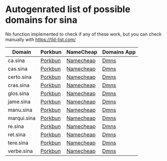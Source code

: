 # Autogenrated list of possible domains for sina

No function implemented to check if any of these work, but you can check manually with https://tld-list.com/

| Domain | Porkbun | NameCheap | Domains App |
|---|---|---|---|
| ca.sina | [Porkbun](https://porkbun.com/checkout/search?prb=e814663da1&tlds=&idnLanguage=&search=search&q=ca.sina) | [Namecheap](https://www.namecheap.com/domains/registration/results/?domain=ca.sina) | [Dmns](https://dmns.app/domains?q=ca.sina) |
| cas.sina | [Porkbun](https://porkbun.com/checkout/search?prb=e814663da1&tlds=&idnLanguage=&search=search&q=cas.sina) | [Namecheap](https://www.namecheap.com/domains/registration/results/?domain=cas.sina) | [Dmns](https://dmns.app/domains?q=cas.sina) |
| certo.sina | [Porkbun](https://porkbun.com/checkout/search?prb=e814663da1&tlds=&idnLanguage=&search=search&q=certo.sina) | [Namecheap](https://www.namecheap.com/domains/registration/results/?domain=certo.sina) | [Dmns](https://dmns.app/domains?q=certo.sina) |
| cras.sina | [Porkbun](https://porkbun.com/checkout/search?prb=e814663da1&tlds=&idnLanguage=&search=search&q=cras.sina) | [Namecheap](https://www.namecheap.com/domains/registration/results/?domain=cras.sina) | [Dmns](https://dmns.app/domains?q=cras.sina) |
| glos.sina | [Porkbun](https://porkbun.com/checkout/search?prb=e814663da1&tlds=&idnLanguage=&search=search&q=glos.sina) | [Namecheap](https://www.namecheap.com/domains/registration/results/?domain=glos.sina) | [Dmns](https://dmns.app/domains?q=glos.sina) |
| jame.sina | [Porkbun](https://porkbun.com/checkout/search?prb=e814663da1&tlds=&idnLanguage=&search=search&q=jame.sina) | [Namecheap](https://www.namecheap.com/domains/registration/results/?domain=jame.sina) | [Dmns](https://dmns.app/domains?q=jame.sina) |
| manu.sina | [Porkbun](https://porkbun.com/checkout/search?prb=e814663da1&tlds=&idnLanguage=&search=search&q=manu.sina) | [Namecheap](https://www.namecheap.com/domains/registration/results/?domain=manu.sina) | [Dmns](https://dmns.app/domains?q=manu.sina) |
| marqui.sina | [Porkbun](https://porkbun.com/checkout/search?prb=e814663da1&tlds=&idnLanguage=&search=search&q=marqui.sina) | [Namecheap](https://www.namecheap.com/domains/registration/results/?domain=marqui.sina) | [Dmns](https://dmns.app/domains?q=marqui.sina) |
| re.sina | [Porkbun](https://porkbun.com/checkout/search?prb=e814663da1&tlds=&idnLanguage=&search=search&q=re.sina) | [Namecheap](https://www.namecheap.com/domains/registration/results/?domain=re.sina) | [Dmns](https://dmns.app/domains?q=re.sina) |
| ret.sina | [Porkbun](https://porkbun.com/checkout/search?prb=e814663da1&tlds=&idnLanguage=&search=search&q=ret.sina) | [Namecheap](https://www.namecheap.com/domains/registration/results/?domain=ret.sina) | [Dmns](https://dmns.app/domains?q=ret.sina) |
| tere.sina | [Porkbun](https://porkbun.com/checkout/search?prb=e814663da1&tlds=&idnLanguage=&search=search&q=tere.sina) | [Namecheap](https://www.namecheap.com/domains/registration/results/?domain=tere.sina) | [Dmns](https://dmns.app/domains?q=tere.sina) |
| verbe.sina | [Porkbun](https://porkbun.com/checkout/search?prb=e814663da1&tlds=&idnLanguage=&search=search&q=verbe.sina) | [Namecheap](https://www.namecheap.com/domains/registration/results/?domain=verbe.sina) | [Dmns](https://dmns.app/domains?q=verbe.sina) |
